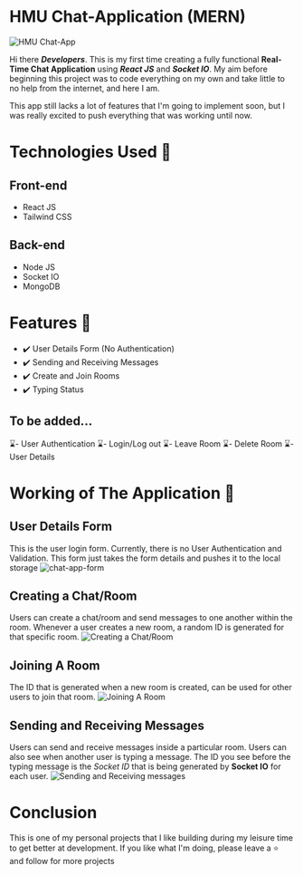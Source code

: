﻿# HMU Chat-Application (MERN)

![HMU Chat-App ](https://i.imgur.com/Ichl0Ki.png)

Hi there ***Developers***. This is my first time creating a fully functional **Real-Time Chat Application** using ***React JS*** and ***Socket IO***. My aim before beginning this project was to code everything on my own and take little to no help from the internet, and here I am.

This app still lacks a lot of features that I'm going to implement soon, but I was really excited to push everything that was working until now.

# Technologies Used 🚀

## Front-end
 - React JS 
 - Tailwind CSS

## Back-end
 - Node JS
 - Socket IO
 - MongoDB

# Features 🚀

 - ✔️ User Details Form (No Authentication)
 - ✔️ Sending and Receiving Messages
 - ✔️ Create and Join Rooms
 - ✔️ Typing Status

## To be added...
⌛- User Authentication
⌛- Login/Log out
⌛- Leave Room
⌛- Delete Room
⌛- User Details

# Working of The Application 🚀

## User Details Form
This is the user login form. Currently, there is no User Authentication  and Validation. This form just takes the form details and pushes it to the local storage
![chat-app-form](https://i.imgur.com/Vjfsxkf.png)

## Creating a Chat/Room
Users can create a chat/room and send messages to one another within the room. Whenever a user creates a new room, a random ID is generated for that specific room.
![Creating a Chat/Room](https://i.imgur.com/zXmnGIx.png)

## Joining A Room
The ID that is generated when a new room is created, can be used for other users to join that room.
![Joining A Room](https://i.imgur.com/z1yIWbP.png)

## Sending and Receiving Messages

Users can send and receive messages inside a particular room. Users can also see when another user is typing a message. The ID you see before the typing message is the *Socket ID* that is being generated by **Socket IO** for each user.
![Sending and Receiving messages ](https://i.imgur.com/BaEfVS0.png)


# Conclusion
This is one of my personal projects that I like building during my leisure time to get better at development. If you like what I'm doing, please leave a ⭐ and follow for more projects 
